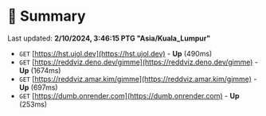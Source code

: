 # 📖 Summary
Last updated: **2/10/2024, 3:46:15 PTG "Asia/Kuala_Lumpur"**

- `GET` [https://hst.ujol.dev](https://hst.ujol.dev) - **Up** (490ms)
- `GET` [https://reddviz.deno.dev/gimme](https://reddviz.deno.dev/gimme) - **Up** (1674ms)
- `GET` [https://reddviz.amar.kim/gimme](https://reddviz.amar.kim/gimme) - **Up** (697ms)
- `GET` [https://dumb.onrender.com](https://dumb.onrender.com) - **Up** (253ms)
